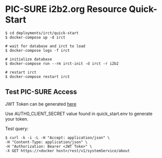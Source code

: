 # PIC-SURE i2b2.org Resource Quick-Start

```
$ cd deployments/irct/quick-start
$ docker-compose up -d irct

# wait for database and irct to load
$ docker-compose logs -f irct

# initialize database
$ docker-compose run --rm irct-init -d irct -r i2b2

# restart irct
$ docker-compose restart irct
```

## Test PIC-SURE Access

JWT Token can be generated [here](https://github.com/hms-dbmi/jwt-creator.git)

Use AUTH0_CLIENT_SECRET value found in quick_start.env to generate your token.

Test query:

```
$ curl -k -i -L -H "Accept: application/json" \
-H "Content-Type: application/json" \
-H "Authorization: Bearer <JWT Toke>" \
-X GET https://<docker host>/rest/v1/systemService/about
```

